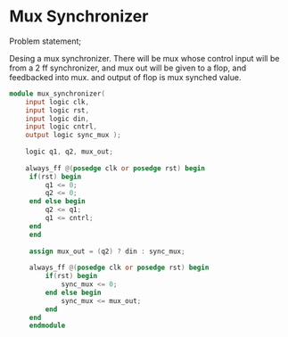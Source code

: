 # Mux Synchronizer

Problem statement;

Desing a mux synchronizer. There will be mux whose control input will be from a 2 ff synchronizer, and mux out will be given to a flop, and feedbacked into mux. and output of flop is mux synched value.



```verilog
module mux_synchronizer(
    input logic clk,
    input logic rst,
    input logic din,
    input logic cntrl,
    output logic sync_mux );
    
    logic q1, q2, mux_out;
    
    always_ff @(posedge clk or posedge rst) begin
     if(rst) begin
         q1 <= 0;
         q2 <= 0;
     end else begin
         q2 <= q1;
         q1 <= cntrl;
     end 
     end
     
     assign mux_out = (q2) ? din : sync_mux;
     
     always_ff @(posedge clk or posedge rst) begin
         if(rst) begin
             sync_mux <= 0;
         end else begin 
             sync_mux <= mux_out;
         end
     end
     endmodule
```
